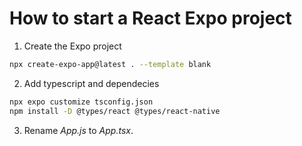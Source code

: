 # How to start a React Expo project


1. Create the Expo project
```bash
npx create-expo-app@latest . --template blank
```

2. Add typescript and dependecies
```bash
npx expo customize tsconfig.json
npm install -D @types/react @types/react-native
```

3. Rename _App.js_ to _App.tsx_.
